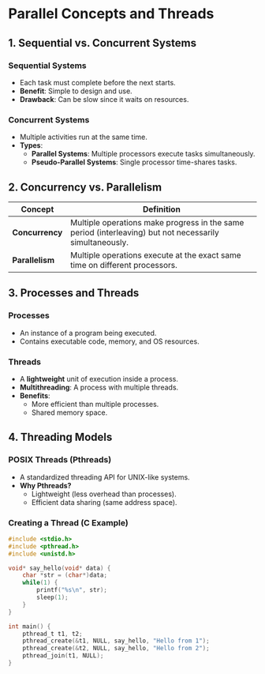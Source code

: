 # Parallel Concepts and Threads

## 1. Sequential vs. Concurrent Systems

### **Sequential Systems**
- Each task must complete before the next starts.
- **Benefit**: Simple to design and use.
- **Drawback**: Can be slow since it waits on resources.

### **Concurrent Systems**
- Multiple activities run at the same time.
- **Types**:
  - **Parallel Systems**: Multiple processors execute tasks simultaneously.
  - **Pseudo-Parallel Systems**: Single processor time-shares tasks.

## 2. Concurrency vs. Parallelism
| Concept       | Definition |
|--------------|------------|
| **Concurrency** | Multiple operations make progress in the same period (interleaving) but not necessarily simultaneously. |
| **Parallelism** | Multiple operations execute at the exact same time on different processors. |

## 3. Processes and Threads

### **Processes**
- An instance of a program being executed.
- Contains executable code, memory, and OS resources.

### **Threads**
- A **lightweight** unit of execution inside a process.
- **Multithreading**: A process with multiple threads.
- **Benefits**:
  - More efficient than multiple processes.
  - Shared memory space.

## 4. Threading Models
### **POSIX Threads (Pthreads)**
- A standardized threading API for UNIX-like systems.
- **Why Pthreads?**
  - Lightweight (less overhead than processes).
  - Efficient data sharing (same address space).

### **Creating a Thread (C Example)**
```c
#include <stdio.h>
#include <pthread.h>
#include <unistd.h>

void* say_hello(void* data) {
    char *str = (char*)data;
    while(1) {
        printf("%s\n", str);
        sleep(1);
    }
}

int main() {
    pthread_t t1, t2;
    pthread_create(&t1, NULL, say_hello, "Hello from 1");
    pthread_create(&t2, NULL, say_hello, "Hello from 2");
    pthread_join(t1, NULL);
}
